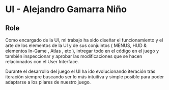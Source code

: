# UI - Alejandro Gamarra Niño
## Role
Como encargado de la UI, mi trabajo ha sido diseñar el funcionamiento y el arte de los elementos de la UI y de sus conjuintos ( MENUS, HUD & elementos In-Game , Atlas , etc ), intregar todo en el código en el juego y también inspeccionar y aprobar las modificaciones que se hacen relacionados con el User Interface.

Durante el desarrollo del juego el UI ha ido evolucionando iteración trás iteración siempre buscando ser lo más intuitiva y simple posible para poder adaptarse a los pilares de nuestro juego.

## 
<!--stackedit_data:
eyJoaXN0b3J5IjpbMjA3NDkyNDM0NCwxNTI2MDcwNDQxXX0=
-->